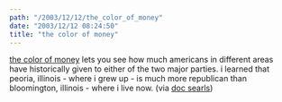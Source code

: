 ```yaml
---
path: "/2003/12/12/the_color_of_money" 
date: "2003/12/12 08:24:50" 
title: "the color of money" 
---
```

<p><a href="http://www.colorofmoney.org/">the color of money</a> lets you see how much americans in different areas have historically given to either of the two major parties. i learned that peoria, illinois - where i grew up - is much more republican than bloomington, illinois - where i live now. (via <a href="http://doc.weblogs.com/2003/12/11#youAreWhereYouGive">doc searls</a>)</p>